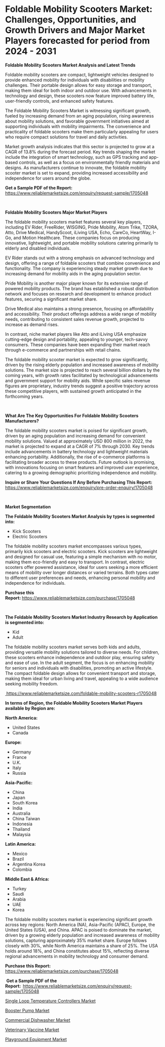 <p><h1>Foldable Mobility Scooters Market: Challenges, Opportunities, and Growth Drivers and Major Market Players forecasted for period from 2024 - 2031</h1></p><p><strong>Foldable Mobility Scooters Market Analysis and Latest Trends</strong></p>
<p><p>Foldable mobility scooters are compact, lightweight vehicles designed to provide enhanced mobility for individuals with disabilities or mobility challenges. Their portable design allows for easy storage and transport, making them ideal for both indoor and outdoor use. With advancements in technology and design, these scooters now feature improved battery life, user-friendly controls, and enhanced safety features.</p><p>The Foldable Mobility Scooters Market is witnessing significant growth, fueled by increasing demand from an aging population, rising awareness about mobility solutions, and favorable government initiatives aimed at supporting individuals with mobility impairments. The convenience and practicality of foldable scooters make them particularly appealing for users who require compact solutions for travel and daily activities.</p><p>Market growth analysis indicates that this sector is projected to grow at a CAGR of 13.8% during the forecast period. Key trends shaping the market include the integration of smart technology, such as GPS tracking and app-based controls, as well as a focus on environmentally friendly materials and designs. As manufacturers continue to innovate, the foldable mobility scooter market is set to expand, providing increased accessibility and independence for users around the globe.</p></p>
<p><strong>Get a Sample PDF of the Report:&nbsp;</strong> <a href="https://www.reliablemarketsize.com/enquiry/request-sample/1705048?utm_campaign=1778&utm_medium=2&utm_source=Github&utm_content=ia&utm_term=21102024&utm_id=foldable-mobility-scooters">https://www.reliablemarketsize.com/enquiry/request-sample/1705048</a></p>
<p>&nbsp;</p>
<p><strong>Foldable Mobility Scooters Major Market Players</strong></p>
<p><p>The foldable mobility scooters market features several key players, including EV Rider, FreeRider, WISGING, Pride Mobility, Atom Trike, TZORA, Atto, Drive Medical, HandyScoot, iLiving USA, Echo, CareCo, HeartWay, I-Go, and Motion Healthcare. These companies focus on producing innovative, lightweight, and portable mobility solutions catering primarily to elderly and disabled individuals.</p><p>EV Rider stands out with a strong emphasis on advanced technology and design, offering a range of foldable scooters that combine convenience and functionality. The company is experiencing steady market growth due to increasing demand for mobility aids in the aging population sector. </p><p>Pride Mobility is another major player known for its extensive range of powered mobility products. The brand has established a robust distribution network and focuses on research and development to enhance product features, securing a significant market share.</p><p>Drive Medical also maintains a strong presence, focusing on affordability and accessibility. Their product offerings address a wide range of mobility needs, contributing to consistent sales revenue growth, projected to increase as demand rises.</p><p>In contrast, niche market players like Atto and iLiving USA emphasize cutting-edge design and portability, appealing to younger, tech-savvy consumers. These companies have been expanding their market reach through e-commerce and partnerships with retail chains.</p><p>The foldable mobility scooter market is expected to grow significantly, driven by the rising elderly population and increased awareness of mobility solutions. The market size is projected to reach several billion dollars by the coming years, with growth rates facilitated by technological advancements and government support for mobility aids. While specific sales revenue figures are proprietary, industry trends suggest a positive trajectory across these competitive players, with sustained growth anticipated in the forthcoming years.</p></p>
<p>&nbsp;</p>
<p><strong>What Are The Key Opportunities For Foldable Mobility Scooters Manufacturers?</strong></p>
<p><p>The foldable mobility scooters market is poised for significant growth, driven by an aging population and increasing demand for convenient mobility solutions. Valued at approximately USD 800 million in 2022, the market is projected to expand at a CAGR of 7% through 2030. Key trends include advancements in battery technology and lightweight materials enhancing portability. Additionally, the rise of e-commerce platforms is facilitating broader access to these products. Future outlook is promising, with innovations focusing on smart features and improved user experience, catering to a growing demographic prioritizing independence and mobility.</p></p>
<p><strong>Inquire or Share Your Questions If Any Before Purchasing This Report:</strong> <a href="https://www.reliablemarketsize.com/enquiry/pre-order-enquiry/1705048?utm_campaign=1778&utm_medium=2&utm_source=Github&utm_content=ia&utm_term=21102024&utm_id=foldable-mobility-scooters">https://www.reliablemarketsize.com/enquiry/pre-order-enquiry/1705048</a></p>
<p>&nbsp;</p>
<p><strong>Market Segmentation</strong></p>
<p><strong>The Foldable Mobility Scooters Market Analysis by types is segmented into:</strong></p>
<p><ul><li>Kick Scooters</li><li>Electric Scooters</li></ul></p>
<p><p>The foldable mobility scooters market encompasses various types, primarily kick scooters and electric scooters. Kick scooters are lightweight and designed for casual use, featuring a simple mechanism with no motor, making them eco-friendly and easy to transport. In contrast, electric scooters offer powered assistance, ideal for users seeking a more efficient means of mobility over longer distances or varied terrains. Both types cater to different user preferences and needs, enhancing personal mobility and independence for individuals.</p></p>
<p><strong>Purchase this Report:&nbsp;</strong><a href="https://www.reliablemarketsize.com/purchase/1705048?utm_campaign=1778&utm_medium=2&utm_source=Github&utm_content=ia&utm_term=21102024&utm_id=foldable-mobility-scooters">https://www.reliablemarketsize.com/purchase/1705048</a></p>
<p>&nbsp;</p>
<p><strong>The Foldable Mobility Scooters Market Industry Research by Application is segmented into:</strong></p>
<p><ul><li>Kid</li><li>Adult</li></ul></p>
<p><p>The foldable mobility scooters market serves both kids and adults, providing versatile mobility solutions tailored to diverse needs. For children, these scooters enhance independence and outdoor play, ensuring safety and ease of use. In the adult segment, the focus is on enhancing mobility for seniors and individuals with disabilities, promoting an active lifestyle. The compact foldable design allows for convenient transport and storage, making them ideal for urban living and travel, appealing to a wide audience seeking mobility freedom.</p></p>
<p><a href="https://www.reliablemarketsize.com/foldable-mobility-scooters-r1705048?utm_campaign=1778&utm_medium=2&utm_source=Github&utm_content=ia&utm_term=21102024&utm_id=foldable-mobility-scooters">&nbsp;https://www.reliablemarketsize.com/foldable-mobility-scooters-r1705048</a></p>
<p><strong>In terms of Region, the Foldable Mobility Scooters Market Players available by Region are:</strong></p>
<p>
    <p> <strong> North America: </strong>
        <ul>
            <li>United States</li>
            <li>Canada</li>
        </ul>
        </p> 
    <p> <strong> Europe: </strong>
        <ul>
            <li>Germany</li>
            <li>France</li>
            <li>U.K.</li>
            <li>Italy</li>
            <li>Russia</li>
        </ul>
        </p> 
    <p> <strong> Asia-Pacific: </strong>
        <ul>
            <li>China</li>
            <li>Japan</li>
            <li>South Korea</li>
            <li>India</li>
            <li>Australia</li>
            <li>China Taiwan</li>
            <li>Indonesia</li>
            <li>Thailand</li>
            <li>Malaysia</li>
        </ul>
        </p> 
    <p> <strong> Latin America: </strong>
        <ul>
            <li>Mexico</li>
            <li>Brazil</li>
            <li>Argentina Korea</li>
            <li>Colombia</li>
        </ul>
        </p> 
    <p> <strong> Middle East & Africa: </strong>
        <ul>
            <li>Turkey</li>
            <li>Saudi</li>
            <li>Arabia</li>
            <li>UAE</li>
            <li>Korea</li>
        </ul>
    </p>
    </p>
<p><p>The foldable mobility scooters market is experiencing significant growth across key regions: North America (NA), Asia-Pacific (APAC), Europe, the United States (USA), and China. APAC is poised to dominate the market, driven by a growing elderly population and increased awareness of mobility solutions, capturing approximately 35% market share. Europe follows closely with 30%, while North America maintains a share of 25%. The USA holds around 18%, and China constitutes about 15%, reflecting diverse regional advancements in mobility technology and consumer demand.</p></p>
<p><strong>Purchase this Report: </strong><a href="https://www.reliablemarketsize.com/purchase/1705048?utm_campaign=1778&utm_medium=2&utm_source=Github&utm_content=ia&utm_term=21102024&utm_id=foldable-mobility-scooters">https://www.reliablemarketsize.com/purchase/1705048</a></p>
<p>&nbsp;<strong>Get a Sample PDF of the Report:&nbsp;&nbsp;</strong><a href="https://www.reliablemarketsize.com/enquiry/request-sample/1705048?utm_campaign=1778&utm_medium=2&utm_source=Github&utm_content=ia&utm_term=21102024&utm_id=foldable-mobility-scooters">https://www.reliablemarketsize.com/enquiry/request-sample/1705048</a></p>
<p><strong></strong></p>
<p><p><a href="https://github.com/DRIVERKAPAUL/Market-Research-Report-List-1/blob/main/single-loop-temperature-controllers-market.md?utm_campaign=1778&utm_medium=2&utm_source=Github&utm_content=ia&utm_term=21102024&utm_id=foldable-mobility-scooters">Single Loop Temperature Controllers Market</a></p><p><a href="https://www.linkedin.com/pulse/booster-pump-market-essentials-key-players-demand-drivers-roi-ib4we?utm_campaign=1778&utm_medium=2&utm_source=Github&utm_content=ia&utm_term=21102024&utm_id=foldable-mobility-scooters">Booster Pump Market</a></p><p><a href="https://www.linkedin.com/pulse/future-trends-global-commercial-dishwasher-market-insights-analysis-jilce?utm_campaign=1778&utm_medium=2&utm_source=Github&utm_content=ia&utm_term=21102024&utm_id=foldable-mobility-scooters">Commercial Dishwasher Market</a></p><p><a href="https://www.linkedin.com/pulse/sustainability-trends-veterinary-vaccine-industry-market-implications-zdkhe?utm_campaign=1778&utm_medium=2&utm_source=Github&utm_content=ia&utm_term=21102024&utm_id=foldable-mobility-scooters">Veterinary Vaccine Market</a></p><p><a href="https://www.linkedin.com/pulse/playground-equipment-market-global-regional-analysis-focus-b09ne?utm_campaign=1778&utm_medium=2&utm_source=Github&utm_content=ia&utm_term=21102024&utm_id=foldable-mobility-scooters">Playground Equipment Market</a></p></p>